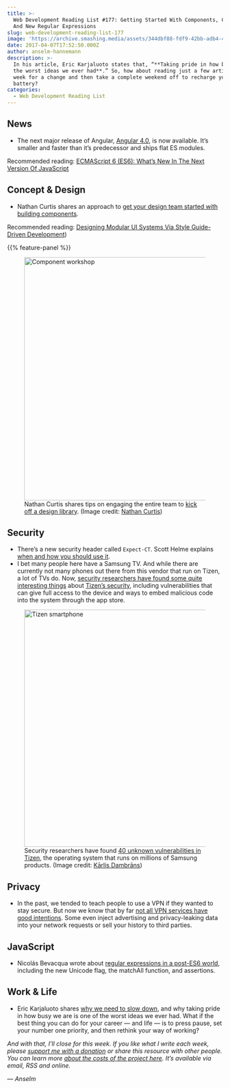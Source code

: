 ```yaml
---
title: >-
  Web Development Reading List #177: Getting Started With Components, CT-Header,
  And New Regular Expressions
slug: web-development-reading-list-177
image: 'https://archive.smashing.media/assets/344dbf88-fdf9-42bb-adb4-46f01eedd629/163baa7e-bfb6-48a2-b71e-58d7677dcad2/wdrl-177-opt.png'
date: 2017-04-07T17:52:50.000Z
author: anselm-hannemann
description: >-
  In his article, Eric Karjaluoto states that, “**Taking pride in how busy we are is one of
  the worst ideas we ever had**.” So, how about reading just a few articles this
  week for a change and then take a complete weekend off to recharge your
  battery?
categories:
  - Web Development Reading List
---
```


## News

*   The next major release of Angular, [Angular 4.0](https://angularjs.blogspot.de/2017/03/angular-400-now-available.html?m=1), is now available. It’s smaller and faster than it’s predecessor and ships flat ES modules.

Recommended reading: [ECMAScript 6 (ES6): What’s New In The Next Version Of JavaScript](https://www.smashingmagazine.com/2015/10/es6-whats-new-next-version-javascript/)

## Concept & Design

*   Nathan Curtis shares an approach to [get your design team started with building components](https://medium.com/eightshapes-llc/the-component-cut-up-workshop-1378ae110517?scid=social71322026).

Recommended reading: [Designing Modular UI Systems Via Style Guide-Driven Development](https://www.smashingmagazine.com/2016/06/designing-modular-ui-systems-via-style-guide-driven-development/))

{{% feature-panel %}}

<figure><a href="https://medium.com/eightshapes-llc/the-component-cut-up-workshop-1378ae110517?scid=social71322026"><img loading="lazy" decoding="async" src="https://archive.smashing.media/assets/344dbf88-fdf9-42bb-adb4-46f01eedd629/2417c160-059f-42eb-9ed4-173c4773a219/component-workshop-opt.png" width="800" height="568" alt="Component workshop" /></a><figcaption>Nathan Curtis shares tips on engaging the entire team to <a href="https://medium.com/eightshapes-llc/the-component-cut-up-workshop-1378ae110517?scid=social71322026">kick off a design library</a>. (Image credit: <a href="https://medium.com/eightshapes-llc/the-component-cut-up-workshop-1378ae110517?scid=social71322026">Nathan Curtis</a>)</figcaption></figure>

## Security

*   There’s a new security header called `Expect-CT`. Scott Helme explains [when and how you should use it](https://scotthelme.co.uk/a-new-security-header-expect-ct/).
*   I bet many people here have a Samsung TV. And while there are currently not many phones out there from this vendor that run on Tizen, a lot of TVs do. Now, [security researchers have found some quite interesting things](https://arstechnica.com/security/2017/03/smart-tv-hack-embeds-attack-code-into-broadcast-signal-no-access-required/) about [Tizen’s security](https://motherboard.vice.com/en_us/article/samsung-tizen-operating-system-bugs-vulnerabilities), including vulnerabilities that can give full access to the device and ways to embed malicious code into the system through the app store.

<figure><a href="https://motherboard.vice.com/en_us/article/samsung-tizen-operating-system-bugs-vulnerabilities"><img loading="lazy" decoding="async" src="https://archive.smashing.media/assets/344dbf88-fdf9-42bb-adb4-46f01eedd629/9c31fcac-9e14-4572-b8f4-07ab449fe525/tizen-opt.png" width="800" height="554" alt="Tizen smartphone" /></a><figcaption>Security researchers have found <a href="https://motherboard.vice.com/en_us/article/samsung-tizen-operating-system-bugs-vulnerabilities">40 unknown vulnerabilities in Tizen</a>, the operating system that runs on millions of Samsung products. (Image credit: <a href="https://www.flickr.com/photos/janitors/16536562988/in/photolist-rchd3Y-o13k8E-qx56W6-rchVLj-bWV3Kj-hxbrX1-hxaGb4-hxaGqT-bXDr5A-bXDqZ7-6uLqGA-hxaZdm-bXDrvG-hxcvsV-hxcwG8-hxcrEe-bXDrxm-bXDtQJ-bXDtWJ-hxLCix-bXDrz1-bXDr9f-kwodgw-bXDrSN-bXDqW9-dHaR6a-bXDr7W-fH91o3-bXDrcb-bXDsD9-bXDqGN-bXDsxJ-CYBJQS-arcj4y-bXDqUo-bXDrE7-bXDrXL-dmDVf1-bXDrsf-Hyxu6C-bXDrJL-oAK3iw-hxHeKp-oExtQE-hxHZbG-pnCwed-s7oTbE-hxJQr6-hxJZyc-hxLCqg">Kārlis Dambrāns</a>)</figcaption></figure>

## Privacy

*   In the past, we tended to teach people to use a VPN if they wanted to stay secure. But now we know that by far [not all VPN services have good intentions](https://motherboard.vice.com/en_us/article/phony-vpn-services-are-cashing-in-on-americas-war-on-privacy). Some even inject advertising and privacy-leaking data into your network requests or sell your history to third parties.</p>

## JavaScript

*   Nicolás Bevacqua wrote about [regular expressions in a post-ES6 world](https://ponyfoo.com/articles/regular-expressions-post-es6), including the new Unicode flag, the matchAll function, and assertions.</p>

## Work & Life

*   Eric Karjaluoto shares [why we need to slow down](https://blog.officehours.io/slow-the-fuck-down/), and why taking pride in how busy we are is one of the worst ideas we ever had. What if the best thing you can do for your career — and life — is to press pause, set your number one priority, and then rethink your way of working?

_And with that, I’ll close for this week. If you like what I write each week, please [support me with a donation](https://wdrl.info/donate) or share this resource with other people. You can learn more [about the costs of the project here](https://wdrl.info/costs/). It’s available via email, RSS and online._

_— Anselm_

